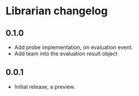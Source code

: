 # Librarian changelog

## 0.1.0

- Add probe implementation, on evaluation event.
- Add team into the evaluation result object

## 0.0.1

- Initial release, a preview.
